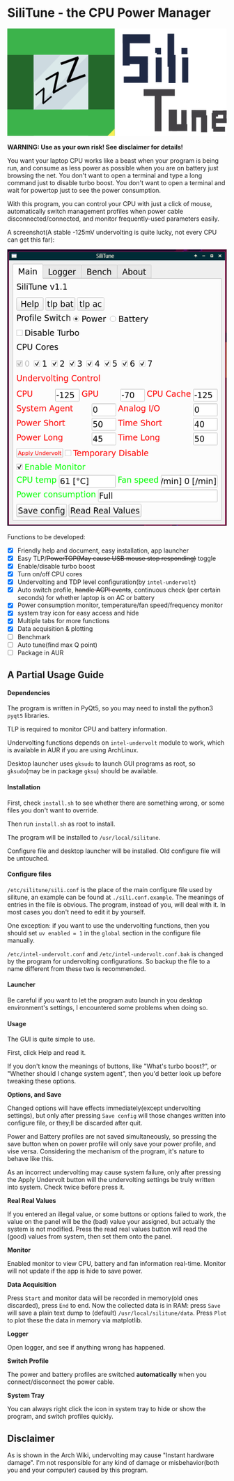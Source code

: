 # SiliTune - the CPU Power Manager

![](./logo.png)

**WARNING: Use as your own risk! See disclaimer for details!**

You want your laptop CPU works like a beast when your program is being run, and consume as less power as possible when you are on battery just browsing the net. You don't want to open a terminal and type a long command just to disable turbo boost. You don't want to open a terminal and wait for powertop just to see the power consumption.

With this program, you can control your CPU with just a click of mouse, automatically switch management profiles when power cable disconnected/connected, and monitor frequently-used parameters easily. 

A screenshot(A stable -125mV undervolting is quite lucky, not every CPU can get this far): 

![](./screenshot.png)

Functions to be developed:

- [x] Friendly help and document, easy installation, app launcher
- [x] Easy TLP/~~PowerTOP(May cause USB mouse stop responding)~~ toggle
- [x] Enable/disable turbo boost
- [x] Turn on/off CPU cores
- [x] Undervolting and TDP level configuration(by `intel-undervolt`)
- [x] Auto switch profile, ~~handle ACPI events~~, continuous check (per certain seconds) for whether laptop is on AC or battery
- [x] Power consumption monitor, temperature/fan speed/frequency monitor
- [x] system tray icon for easy access and hide
- [x] Multiple tabs for more functions
- [x] Data acquisition & plotting
- [ ] Benchmark
- [ ] Auto tune(find max Q point)
- [ ] Package in AUR

## A Partial Usage Guide

#### **Dependencies**

The program is written in PyQt5, so you may need to install the python3 `pyqt5` libraries. 

TLP is required to monitor CPU and battery information. 

Undervolting functions depends on `intel-undervolt` module to work, which is available in AUR if you are using ArchLinux. 

Desktop launcher uses `gksudo` to launch GUI programs as root, so `gksudo`(may be in package `gksu`) should be available. 

#### **Installation**

First, check `install.sh` to see whether there are something wrong, or some files you don't want to override. 

Then run `install.sh` as root to install. 

The program will be installed to `/usr/local/silitune`.

Configure file and desktop launcher will be installed. Old configure file will be untouched. 

#### **Configure files**

`/etc/silitune/sili.conf` is the place of the main configure file used by silitune, an example can be found at `./sili.conf.example`. The meanings of entries in the file is obvious. The program, instead of you, will deal with it. In most cases you don't need to edit it by yourself. 

One exception: if you want to use the undervolting functions, then you should set `uv enabled = 1` in the `global` section in the configure file manually. 

`/etc/intel-undervolt.conf` and `/etc/intel-undervolt.conf.bak` is changed by the program for undervolting configurations. So backup the file to a name different from these two is recommended. 

#### **Launcher**

Be careful if you want to let the program auto launch in you desktop environment's settings, I encountered some problems when doing so. 

####  **Usage**

The GUI is quite simple to use. 

First, click Help and read it. 

If you don't know the meanings of buttons, like "What's turbo boost?", or "Whether should I change system agent", then you'd better look up before tweaking these options. 

**Options, and Save**

Changed options will have effects immediately(except undervolting settings), but only after pressing `Save config` will those changes written into configure file, or they;ll be discarded after quit. 

Power and Battery profiles are not saved simultaneously, so pressing the save button when on power profile will only save your power profile, and vise versa. Considering the mechanism of the program, it's nature to behave like this. 

As an incorrect undervolting may cause system failure, only after pressing the Apply Undervolt button will the undervolting settings be truly written into system. Check twice before press it. 

**Real Real Values**

If you entered an illegal value, or some buttons or options failed to work, the value on the panel will be the (bad) value your assigned, but actually the system is not modified. Press the read real values button will read the (good) values from system, then set them onto the panel. 

**Monitor**

Enabled monitor to view CPU, battery and fan information real-time. Monitor will not update if the app is hide to save power. 

**Data Acquisition**

Press `Start` and monitor data will be recorded in memory(old ones discarded), press `End` to end. Now the collected data is in RAM: press `Save` will save a plain text dump to (default) `/usr/local/silitune/data`. Press `Plot` to plot these the data in memory via matplotlib. 

**Logger**

Open logger, and see if anything wrong has happened. 

**Switch Profile**

The power and battery profiles are switched **automatically** when you connect/disconnect the power cable. 

**System Tray**

You can always right click the icon in system tray to hide or show the program, and switch profiles quickly. 

## Disclaimer

As is shown in the Arch Wiki, undervolting may cause "Instant hardware damage". I'm not responsible for any kind of damage or misbehavior(both you and your computer) caused by this program. 